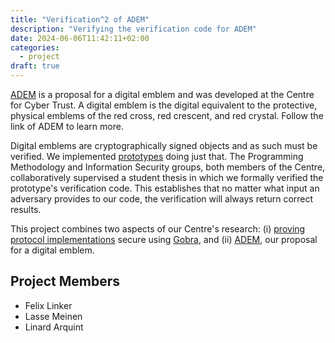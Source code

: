```yaml
---
title: "Verification^2 of ADEM"
description: "Verifying the verification code for ADEM"
date: 2024-06-06T11:42:11+02:00
categories:
  - project
draft: true
---
```


[ADEM](/projects/internet-arch/adem) is a proposal for a digital emblem and was developed at the Centre for Cyber Trust.
A digital emblem is the digital equivalent to the protective, physical emblems of the red cross, red crescent, and red crystal.
Follow the link of ADEM to learn more.

Digital emblems are cryptographically signed objects and as such must be verified.
We implemented [prototypes](https://github.com/adem-wg) doing just that.
The Programming Methodology and Information Security groups, both members of the Centre, collaboratively supervised a student thesis in which we formally verified the prototype's verification code.
This establishes that no matter what input an adversary provides to our code, the verification will always return correct results.

This project combines two aspects of our Centre's research: (i) [proving protocol implementations](/projects/formal-methods/protocol-verification) secure using [Gobra](/projects/formal-methods/gobra), and (ii) [ADEM](/projects/internet-arch/adem), our proposal for a digital emblem.

## Project Members
- Felix Linker
- Lasse Meinen
- Linard Arquint
